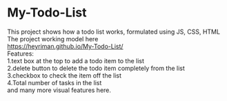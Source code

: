 # My-Todo-List
This project shows how a todo list works, formulated using JS, CSS, HTML <br>
The project working model here <br>
https://heyriman.github.io/My-Todo-List/ <br>
Features: <br>
1.text box at the top to add a todo item to the list <br>
2.delete button to delete the todo item completely from the list <br>
3.checkbox to check the item off the list <br>
4.Total number of tasks in the list <br>
and many more visual features here. <br>
